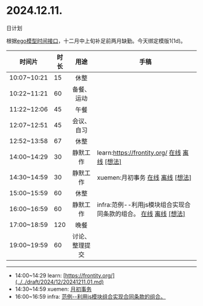 # 2024.12.11.
日计划

根据[ego模型时间接口](https://gitee.com/hyg/blog/blob/master/timeflow.md)，十二月中上旬补足前两月缺勤。今天绑定模版1(1d)。

| 时间片 | 时长 | 用途 | 手稿 |
| --- | --- | :---: | --- |
| 10:07~10:21 | 15 | 休整 |  |
| 10:22~11:21 | 60 | 备餐、运动 |  |
| 11:22~12:06 | 45 | 午餐 |  |
| 12:07~12:51 | 45 | 会议、自习 |  |
| 12:52~13:58 | 67 | 休整 |  |
| 14:00~14:29 | 30 | 静默工作 | learn:https://frontity.org/ [在线](http://simp.ly/p/8t3vlk) [离线](../../draft/2024/12/20241211140000.md) <a href="mailto:huangyg@mars22.com?subject=关于2024.12.11.[learn:https://frontity.org/]任务&body=日期: 20241211%0D%0A序号: 5%0D%0A手稿:../../draft/2024/12/20241211140000.md%0D%0A---请勿修改邮件主题及以上内容 从下一行开始写您的想法---%0D%0A">[想法]</a> |
| 14:30~14:59 | 30 | 静默工作 | xuemen:月初事务 [在线](http://simp.ly/p/5k9gJy) [离线](../../draft/2024/12/20241211143000.md) <a href="mailto:huangyg@mars22.com?subject=关于2024.12.11.[xuemen:月初事务]任务&body=日期: 20241211%0D%0A序号: 6%0D%0A手稿:../../draft/2024/12/20241211143000.md%0D%0A---请勿修改邮件主题及以上内容 从下一行开始写您的想法---%0D%0A">[想法]</a> |
| 15:00~15:59 | 60 | 休整 |  |
| 16:00~16:59 | 60 | 静默工作 | infra:范例--利用js模块组合实现合同条款的组合。 [在线](http://simp.ly/p/4QDThK) [离线](../../draft/2024/12/20241211160000.md) <a href="mailto:huangyg@mars22.com?subject=关于2024.12.11.[infra:范例--利用js模块组合实现合同条款的组合。]任务&body=日期: 20241211%0D%0A序号: 8%0D%0A手稿:../../draft/2024/12/20241211160000.md%0D%0A---请勿修改邮件主题及以上内容 从下一行开始写您的想法---%0D%0A">[想法]</a> |
| 17:00~18:59 | 120 | 晚餐 |  |
| 19:00~19:59 | 60 | 讨论、整理提交 |  |

---

- 14:00~14:29	learn: [https://frontity.org/](../../draft/2024/12/20241211.01.md)
- 14:30~14:59	xuemen: [月初事务](../../draft/2024/12/20241211.02.md)
- 16:00~16:59	infra: [范例--利用js模块组合实现合同条款的组合。](../../draft/2024/12/20241211.03.md)
